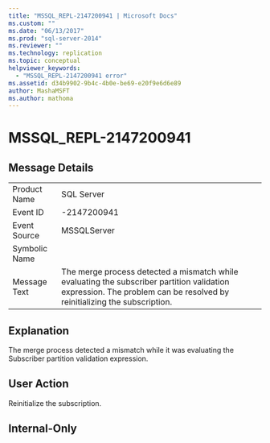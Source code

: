 ```yaml
---
title: "MSSQL_REPL-2147200941 | Microsoft Docs"
ms.custom: ""
ms.date: "06/13/2017"
ms.prod: "sql-server-2014"
ms.reviewer: ""
ms.technology: replication
ms.topic: conceptual
helpviewer_keywords: 
  - "MSSQL_REPL-2147200941 error"
ms.assetid: d34b9902-9b4c-4b0e-be69-e20f9e6d6e89
author: MashaMSFT
ms.author: mathoma
---
```

# MSSQL_REPL-2147200941
    
## Message Details  
  
|||  
|-|-|  
|Product Name|SQL Server|  
|Event ID|-2147200941|  
|Event Source|MSSQLServer|  
|Symbolic Name||  
|Message Text|The merge process detected a mismatch while evaluating the subscriber partition validation expression. The problem can be resolved by reinitializing the subscription.|  
  
## Explanation  
 The merge process detected a mismatch while it was evaluating the Subscriber partition validation expression.  
  
## User Action  
 Reinitialize the subscription.  
  
## Internal-Only  
  
